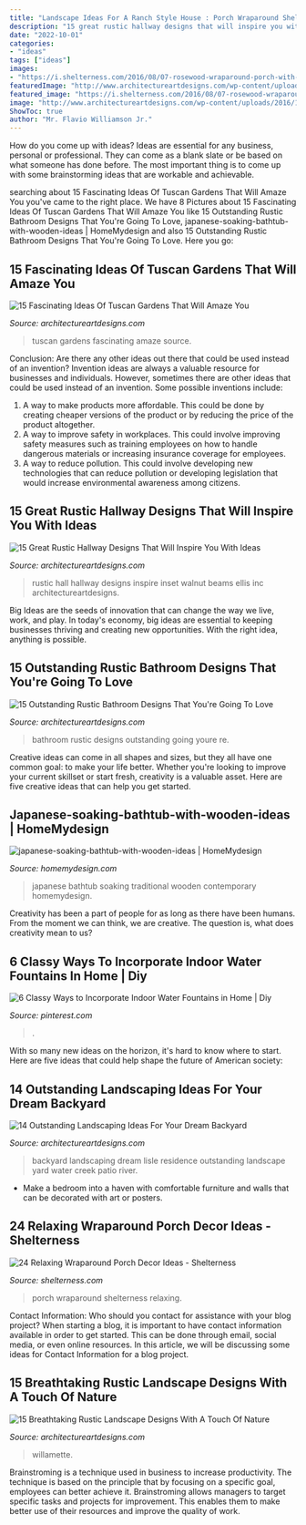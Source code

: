 ```yaml
---
title: "Landscape Ideas For A Ranch Style House : Porch Wraparound Shelterness Relaxing"
description: "15 great rustic hallway designs that will inspire you with ideas"
date: "2022-10-01"
categories:
- "ideas"
tags: ["ideas"]
images:
- "https://i.shelterness.com/2016/08/07-rosewood-wraparound-porch-with-chairs-and-a-large-planter.jpg"
featuredImage: "http://www.architectureartdesigns.com/wp-content/uploads/2020/01/15-Breathtaking-Rustic-Landscape-Designs-With-A-Touch-Of-Nature-6.jpg"
featured_image: "https://i.shelterness.com/2016/08/07-rosewood-wraparound-porch-with-chairs-and-a-large-planter.jpg"
image: "http://www.architectureartdesigns.com/wp-content/uploads/2016/11/4-32.jpg"
ShowToc: true
author: "Mr. Flavio Williamson Jr."
---
```



How do you come up with ideas?
Ideas are essential for any business, personal or professional. They can come as a blank slate or be based on what someone has done before. The most important thing is to come up with some brainstorming ideas that are workable and achievable.

	

		
searching about 15 Fascinating Ideas Of Tuscan Gardens That Will Amaze You you've came to the right place. We have 8 Pictures about 15 Fascinating Ideas Of Tuscan Gardens That Will Amaze You like 15 Outstanding Rustic Bathroom Designs That You&#039;re Going To Love, japanese-soaking-bathtub-with-wooden-ideas | HomeMydesign and also 15 Outstanding Rustic Bathroom Designs That You&#039;re Going To Love. Here you go:
		
    
## 15 Fascinating Ideas Of Tuscan Gardens That Will Amaze You

<img loading=lazy src="http://www.architectureartdesigns.com/wp-content/uploads/2016/11/4-32.jpg" onerror="this.onerror=null;this.src='https://tse2.mm.bing.net/th?id=OIP.xqLSEBZOZXDboemov8HDVwHaJ4&amp;pid=15.1';" alt="15 Fascinating Ideas Of Tuscan Gardens That Will Amaze You">

_Source: architectureartdesigns.com_

>tuscan gardens fascinating amaze source. 

	

Conclusion: Are there any other ideas out there that could be used instead of an invention?
Invention ideas are always a valuable resource for businesses and individuals. However, sometimes there are other ideas that could be used instead of an invention. Some possible inventions include:
1. A way to make products more affordable. This could be done by creating cheaper versions of the product or by reducing the price of the product altogether.
2. A way to improve safety in workplaces. This could involve improving safety measures such as training employees on how to handle dangerous materials or increasing insurance coverage for employees.
3. A way to reduce pollution. This could involve developing new technologies that can reduce pollution or developing legislation that would increase environmental awareness among citizens.

    
## 15 Great Rustic Hallway Designs That Will Inspire You With Ideas

<img loading=lazy src="https://www.architectureartdesigns.com/wp-content/uploads/2016/09/15-Great-Rustic-Hallway-Designs-That-Will-Inspire-You-With-Ideas-11-630x846.jpg" onerror="this.onerror=null;this.src='https://tse4.mm.bing.net/th?id=OIP.a5LKSB-hPF6-vm_NP4j4UQHaJ8&amp;pid=15.1';" alt="15 Great Rustic Hallway Designs That Will Inspire You With Ideas">

_Source: architectureartdesigns.com_

>rustic hall hallway designs inspire inset walnut beams ellis inc architectureartdesigns. 

	

Big Ideas are the seeds of innovation that can change the way we live, work, and play. In today's economy, big ideas are essential to keeping businesses thriving and creating new opportunities. With the right idea, anything is possible.

    
## 15 Outstanding Rustic Bathroom Designs That You&#039;re Going To Love

<img loading=lazy src="http://www.architectureartdesigns.com/wp-content/uploads/2015/08/15-Outstanding-Rustic-Bathroom-Designs-That-Youre-Going-To-Love-10.jpg" onerror="this.onerror=null;this.src='https://tse4.mm.bing.net/th?id=OIP.vRA3bfq1qEo-YfTbTH5nqADWEs&amp;pid=15.1';" alt="15 Outstanding Rustic Bathroom Designs That You&#039;re Going To Love">

_Source: architectureartdesigns.com_

>bathroom rustic designs outstanding going youre re. 

	

Creative ideas can come in all shapes and sizes, but they all have one common goal: to make your life better. Whether you're looking to improve your current skillset or start fresh, creativity is a valuable asset. Here are five creative ideas that can help you get started.

    
## Japanese-soaking-bathtub-with-wooden-ideas | HomeMydesign

<img loading=lazy src="https://homemydesign.com/wp-content/uploads/2013/01/japanese-soaking-bathtub-with-wooden-ideas.jpg" onerror="this.onerror=null;this.src='https://tse4.mm.bing.net/th?id=OIP.cTxdqoXv6IrZDPX8GQEkhwHaK9&amp;pid=15.1';" alt="japanese-soaking-bathtub-with-wooden-ideas | HomeMydesign">

_Source: homemydesign.com_

>japanese bathtub soaking traditional wooden contemporary homemydesign. 

	

Creativity has been a part of people for as long as there have been humans. From the moment we can think, we are creative. The question is, what does creativity mean to us?

    
## 6 Classy Ways To Incorporate Indoor Water Fountains In Home | Diy

<img loading=lazy src="https://i.pinimg.com/736x/70/ce/2d/70ce2d23ed61a75dd95c42e972fcd0df.jpg" onerror="this.onerror=null;this.src='https://tse4.mm.bing.net/th?id=OIP.baAux7dC_3ybKwcw9EMHKAHaLF&amp;pid=15.1';" alt="6 Classy Ways to Incorporate Indoor Water Fountains in Home | Diy">

_Source: pinterest.com_

>. 

	

With so many new ideas on the horizon, it's hard to know where to start. Here are five ideas that could help shape the future of American society: 

    
## 14 Outstanding Landscaping Ideas For Your Dream Backyard

<img loading=lazy src="http://www.architectureartdesigns.com/wp-content/uploads/2014/06/7.-Lisle-Residence.jpg" onerror="this.onerror=null;this.src='https://tse1.mm.bing.net/th?id=OIP.jV8ceFi_UbQ4HY1xcpCQqAHaLI&amp;pid=15.1';" alt="14 Outstanding Landscaping Ideas For Your Dream Backyard">

_Source: architectureartdesigns.com_

>backyard landscaping dream lisle residence outstanding landscape yard water creek patio river. 

	

- Make a bedroom into a haven with comfortable furniture and walls that can be decorated with art or posters.

    
## 24 Relaxing Wraparound Porch Decor Ideas - Shelterness

<img loading=lazy src="https://i.shelterness.com/2016/08/07-rosewood-wraparound-porch-with-chairs-and-a-large-planter.jpg" onerror="this.onerror=null;this.src='https://tse4.mm.bing.net/th?id=OIP._mR0OUx5VZ2cv4qIGeTNnAHaLH&amp;pid=15.1';" alt="24 Relaxing Wraparound Porch Decor Ideas - Shelterness">

_Source: shelterness.com_

>porch wraparound shelterness relaxing. 

	

Contact Information: Who should you contact for assistance with your blog project?
When starting a blog, it is important to have contact information available in order to get started. This can be done through email, social media, or even online resources. In this article, we will be discussing some ideas for Contact Information for a blog project.

    
## 15 Breathtaking Rustic Landscape Designs With A Touch Of Nature

<img loading=lazy src="http://www.architectureartdesigns.com/wp-content/uploads/2020/01/15-Breathtaking-Rustic-Landscape-Designs-With-A-Touch-Of-Nature-6.jpg" onerror="this.onerror=null;this.src='https://tse1.mm.bing.net/th?id=OIP.w1ot7QSFCm-hpZyiRFMnEgHaLH&amp;pid=15.1';" alt="15 Breathtaking Rustic Landscape Designs With A Touch Of Nature">

_Source: architectureartdesigns.com_

>willamette. 

	

Brainstroming is a technique used in business to increase productivity. The technique is based on the principle that by focusing on a specific goal, employees can better achieve it. Brainstroming allows managers to target specific tasks and projects for improvement. This enables them to make better use of their resources and improve the quality of work.

